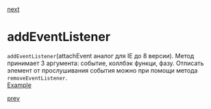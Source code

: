 <a href="03.md">next</a>

<h1>addEventListener</h1>

<div>
<code>addEventListener</code>(attachEvent аналог для IE до 8 версии).
Метод принимает 3 аргумента: событие, коллбэк функци, фазу.
Отписать элемент от прослушивания события можно при помощи метода <code>removeEventListener</code>.
</div>

<div>
<a href="https://codepen.io/paawel/pen/ZvQaZe?editors=1010">Example</a>
</div>

<a href="01.md">prev</a>
